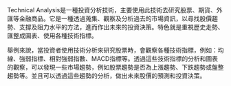 

Technical Analysis是一種投資分析技術，主要使用此技術去研究股票、期貨、外匯等金融商品。它是一種透過蒐集、觀察及分析過去的市場資訊，以尋找股價趨勢、支撐及阻力水平的方法，進而作出未來的投資決策。特色就是重視歷史走勢、匯整成圖表、使用各種技術指標。

舉例來說，當投資者使用技術分析來研究股票時，會觀察各種技術指標，例如：均線、強弱指標、相對強弱指數、MACD指標等。透過這些技術指標的分析和圖表的觀察，可以發現一些市場趨勢，例如股票趨勢是否為上漲趨勢、下跌趨勢或盤整趨勢等。並且可以透過這些趨勢的分析，做出未來股價的預測和投資決策。